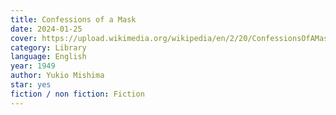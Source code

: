 ```yaml
---
title: Confessions of a Mask
date: 2024-01-25
cover: https://upload.wikimedia.org/wikipedia/en/2/20/ConfessionsOfAMask.jpg
category: Library
language: English
year: 1949
author: Yukio Mishima
star: yes
fiction / non fiction: Fiction
---
```

